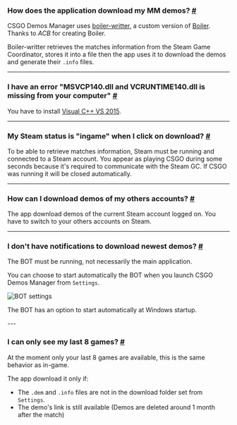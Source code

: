 <a class="anchor" id="how"></a>

### How does the application download my MM demos? [#](/docs/downloads#how)

CSGO Demos Manager uses [boiler-writter](https://github.com/akiver/boiler-writter), a custom version of [Boiler](https://bitbucket.org/ACB/boiler/). Thanks to _ACB_ for creating Boiler.

Boiler-writter retrieves the matches information from the Steam Game Coordinator, stores it into a file then the app uses it to download the demos and generate their `.info` files.

---

<a class="anchor" id="msvcp"></a>

### I have an error "MSVCP140.dll and VCRUNTIME140.dll is missing from your computer" [#](/docs/downloads#msvcp)

You have to install [Visual C++ VS 2015](https://www.microsoft.com/en-us/download/details.aspx?id=48145).

---

<a class="anchor" id="steam-status"></a>

### My Steam status is "ingame" when I click on download? [#](/docs/downloads#steam-status)

To be able to retrieve matches information, Steam must be running and connected to a Steam account. You appear as playing CSGO during some seconds because it's required to communicate with the Steam GC. If CSGO was running it will be closed automatically.

---

<a class="anchor" id="others-accounts"></a>

### How can I download demos of my others accounts? [#](/docs/downloads#others-accounts)

The app download demos of the current Steam account logged on. You have to switch to your others accounts on Steam.

---

<a class="anchor" id="notifications"></a>

### I don't have notifications to download newest demos? [#](/docs/downloads#notifications)

The BOT must be running, not necessarily the main application.

You can choose to start automatically the BOT when you launch CSGO Demos Manager from `Settings`.

![BOT settings](docs/downloads/bot-settings.png)

<p class="has-text-warning">The BOT has an option to start automatically at Windows startup.</p>
---

<a class="anchor" id="matches-number"></a>

### I can only see my last 8 games? [#](/docs/downloads#matches-number)

At the moment only your last 8 games are available, this is the same behavior as in-game.

The app download it only if:

- The `.dem` and `.info` files are not in the download folder set from `Settings`.
- The demo's link is still available (Demos are deleted around 1 month after the match)
